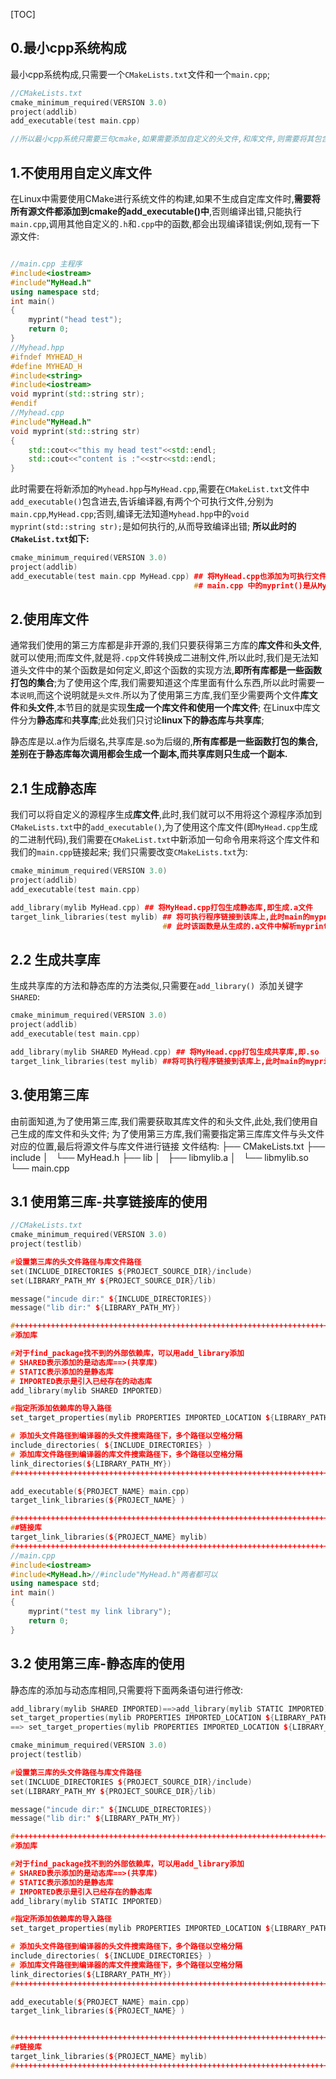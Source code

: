 [TOC]
## 0.最小cpp系统构成
最小cpp系统构成,只需要一个`CMakeLists.txt`文件和一个`main.cpp`;
```cpp
//CMakeLists.txt
cmake_minimum_required(VERSION 3.0)
project(addlib)
add_executable(test main.cpp)

//所以最小cpp系统只需要三句cmake,如果需要添加自定义的头文件,和库文件,则需要将其包含在add_executable();此部分见##1.

```

## 1.不使用用自定义库文件
在Linux中需要使用CMake进行系统文件的构建,如果不生成自定库文件时,**需要将所有源文件都添加到cmake的add_executable()中**,否则编译出错,只能执行`main.cpp`,调用其他自定义的`.h`和`.cpp`中的函数,都会出现编译错误;例如,现有一下源文件:
```cpp

//main.cpp 主程序
#include<iostream>
#include"MyHead.h"
using namespace std;
int main()
{
    myprint("head test");
    return 0;
}
//Myhead.hpp
#ifndef MYHEAD_H
#define MYHEAD_H
#include<string>
#include<iostream>
void myprint(std::string str);
#endif
//Myhead.cpp
#include"MyHead.h"
void myprint(std::string str)
{
    std::cout<<"this my head test"<<std::endl;
    std::cout<<"content is :"<<str<<std::endl;
}
```
此时需要在将新添加的`Myhead.hpp`与`MyHead.cpp`,需要在`CMakeList.txt`文件中`add_executable()`包含进去,告诉编译器,有两个个可执行文件,分别为`main.cpp`,`MyHead.cpp`;否则,编译无法知道`Myhead.hpp`中的`void myprint(std::string str);`是如何执行的,从而导致编译出错;
**所以此时的`CMakeList.txt`如下:**
```cpp
cmake_minimum_required(VERSION 3.0)
project(addlib)
add_executable(test main.cpp MyHead.cpp) ## 将MyHead.cpp也添加为可执行文件
                                         ## main.cpp 中的myprint()是从MyHead.cpp中解析;
```

## 2.使用库文件
通常我们使用的第三方库都是非开源的,我们只要获得第三方库的**库文件**和**头文件**,就可以使用;而库文件,就是将`.cpp`文件转换成二进制文件,所以此时,我们是无法知道头文件中的某个函数是如何定义,即这个函数的实现方法,**即所有库都是一些函数打包的集合**;为了使用这个库,我们需要知道这个库里面有什么东西,所以此时需要一本`说明`,而这个说明就是`头文件`.所以为了使用第三方库,我们至少需要两个文件**库文件**和**头文件**,本节目的就是实现**生成一个库文件和使用一个库文件**;
在Linux中库文件分为**静态库**和**共享库**;此处我们只讨论**linux下的静态库与共享库**;

静态库是以.a作为后缀名,共享库是.so为后缀的,**所有库都是一些函数打包的集合,差别在于静态库每次调用都会生成一个副本,而共享库则只生成一个副本.**

## 2.1 生成静态库
我们可以将自定义的源程序生成**库文件**,此时,我们就可以不用将这个源程序添加到`CMakeLists.txt`中的`add_executable()`,为了使用这个库文件(即`MyHead.cpp`生成的二进制代码),我们需要在`CMakeList.txt`中新添加一句命令用来将这个库文件和我们的`main.cpp`链接起来;
我们只需要改变`CMakeLists.txt`为:
```cpp
cmake_minimum_required(VERSION 3.0)
project(addlib)
add_executable(test main.cpp)

add_library(mylib MyHead.cpp) ## 将MyHead.cpp打包生成静态库,即生成.a文件
target_link_libraries(test mylib) ## 将可执行程序链接到该库上,此时main的myprint()函数才能执行
                                  ## 此时该函数是从生成的.a文件中解析myprint() 
```
## 2.2 生成共享库
生成共享库的方法和静态库的方法类似,只需要在`add_library() `添加关键字`SHARED`:
```cpp
cmake_minimum_required(VERSION 3.0)
project(addlib)
add_executable(test main.cpp)

add_library(mylib SHARED MyHead.cpp) ## 将MyHead.cpp打包生成共享库,即.so
target_link_libraries(test mylib) ##将可执行程序链接到该库上,此时main的myprint()函数才能执行
```

## 3.使用第三库
由前面知道,为了使用第三库,我们需要获取其库文件的和头文件,此处,我们使用自己生成的库文件和头文件;
为了使用第三方库,我们需要指定第三库库文件与头文件对应的位置,最后将源文件与库文件进行链接
文件结构:
├── CMakeLists.txt
├── include
│   └── MyHead.h
├── lib
│   ├── libmylib.a
│   └── libmylib.so
└── main.cpp

## 3.1 使用第三库-共享链接库的使用
```cpp
//CMakeLists.txt
cmake_minimum_required(VERSION 3.0)
project(testlib)

#设置第三库的头文件路径与库文件路径
set(INCLUDE_DIRECTORIES ${PROJECT_SOURCE_DIR}/include)
set(LIBRARY_PATH_MY ${PROJECT_SOURCE_DIR}/lib)

message("incude dir:" ${INCLUDE_DIRECTORIES})
message("lib dir:" ${LIBRARY_PATH_MY})

#+++++++++++++++++++++++++++++++++++++++++++++++++++++++++++++++++++++++++++++++++++++
#添加库

#对于find_package找不到的外部依赖库，可以用add_library添加
# SHARED表示添加的是动态库==>(共享库)
# STATIC表示添加的是静态库
# IMPORTED表示是引入已经存在的动态库
add_library(mylib SHARED IMPORTED)

#指定所添加依赖库的导入路径
set_target_properties(mylib PROPERTIES IMPORTED_LOCATION ${LIBRARY_PATH_MY}/libmylib.so)

# 添加头文件路径到编译器的头文件搜索路径下，多个路径以空格分隔
include_directories( ${INCLUDE_DIRECTORIES} )
# 添加库文件路径到编译器的库文件搜索路径下，多个路径以空格分隔
link_directories(${LIBRARY_PATH_MY})
#+++++++++++++++++++++++++++++++++++++++++++++++++++++++++++++++++++++++++++++++++++++

add_executable(${PROJECT_NAME} main.cpp)
target_link_libraries(${PROJECT_NAME} )

#+++++++++++++++++++++++++++++++++++++++++++++++++++++++++++++++++++++++++++++++++++++
##链接库
target_link_libraries(${PROJECT_NAME} mylib)
#+++++++++++++++++++++++++++++++++++++++++++++++++++++++++++++++++++++++++++++++++++++
//main.cpp
#include<iostream>
#include<MyHead.h>//#include"MyHead.h"两者都可以
using namespace std;
int main()
{
    myprint("test my link library");
    return 0;
}
```

## 3.2 使用第三库-静态库的使用

静态库的添加与动态库相同,只需要将下面两条语句进行修改:
```cpp
add_library(mylib SHARED IMPORTED)==>add_library(mylib STATIC IMPORTED) ##修改关键字:SHARED==>STATIC
set_target_properties(mylib PROPERTIES IMPORTED_LOCATION ${LIBRARY_PATH_MY}/libmylib.so)==>
==> set_target_properties(mylib PROPERTIES IMPORTED_LOCATION ${LIBRARY_PATH_MY}/libmylib.a) ## 指向静态库

```

```cpp
cmake_minimum_required(VERSION 3.0)
project(testlib)

#设置第三库的头文件路径与库文件路径
set(INCLUDE_DIRECTORIES ${PROJECT_SOURCE_DIR}/include)
set(LIBRARY_PATH_MY ${PROJECT_SOURCE_DIR}/lib)

message("incude dir:" ${INCLUDE_DIRECTORIES})
message("lib dir:" ${LIBRARY_PATH_MY})

#+++++++++++++++++++++++++++++++++++++++++++++++++++++++++++++++++++++++++++++++++++++
#添加库

#对于find_package找不到的外部依赖库，可以用add_library添加
# SHARED表示添加的是动态库==>(共享库)
# STATIC表示添加的是静态库
# IMPORTED表示是引入已经存在的静态库
add_library(mylib STATIC IMPORTED)

#指定所添加依赖库的导入路径
set_target_properties(mylib PROPERTIES IMPORTED_LOCATION ${LIBRARY_PATH_MY}/libmylib.a)

# 添加头文件路径到编译器的头文件搜索路径下，多个路径以空格分隔
include_directories( ${INCLUDE_DIRECTORIES} )
# 添加库文件路径到编译器的库文件搜索路径下，多个路径以空格分隔
link_directories(${LIBRARY_PATH_MY})
#+++++++++++++++++++++++++++++++++++++++++++++++++++++++++++++++++++++++++++++++++++++

add_executable(${PROJECT_NAME} main.cpp)
target_link_libraries(${PROJECT_NAME} )


#+++++++++++++++++++++++++++++++++++++++++++++++++++++++++++++++++++++++++++++++++++++
##链接库
target_link_libraries(${PROJECT_NAME} mylib)
#+++++++++++++++++++++++++++++++++++++++++++++++++++++++++++++++++++++++++++++++++++++
```